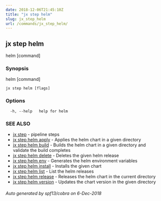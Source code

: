 ```yaml
---
date: 2018-12-06T21:45:10Z
title: "jx step helm"
slug: jx_step_helm
url: /commands/jx_step_helm/
---
```

## jx step helm

helm [command]

### Synopsis

helm [command]

```
jx step helm [flags]
```

### Options

```
  -h, --help   help for helm
```

### SEE ALSO

* [jx step](/commands/jx_step/)	 - pipeline steps
* [jx step helm apply](/commands/jx_step_helm_apply/)	 - Applies the helm chart in a given directory
* [jx step helm build](/commands/jx_step_helm_build/)	 - Builds the helm chart in a given directory and validate the build completes
* [jx step helm delete](/commands/jx_step_helm_delete/)	 - Deletes the given helm release
* [jx step helm env](/commands/jx_step_helm_env/)	 - Generates the helm environment variables
* [jx step helm install](/commands/jx_step_helm_install/)	 - Installs the given chart
* [jx step helm list](/commands/jx_step_helm_list/)	 - List the helm releases
* [jx step helm release](/commands/jx_step_helm_release/)	 - Releases the helm chart in the current directory
* [jx step helm version](/commands/jx_step_helm_version/)	 - Updates the chart version in the given directory

###### Auto generated by spf13/cobra on 6-Dec-2018
